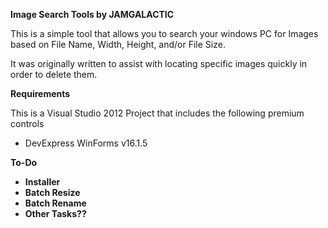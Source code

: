 <b>Image Search Tools by JAMGALACTIC</b>
<p>This is a simple tool that allows you to search your windows PC for Images 
based on File Name, Width, Height, and/or File Size.</p>
<p>It was originally written to assist with locating specific images quickly 
in order to delete them.</p>
<b>Requirements</b>
<p>This is a Visual Studio 2012 Project that includes the following premium controls</p>
<ul>
<li>DevExpress WinForms v16.1.5</li>
</ul>
<b>To-Do<b>
<ul>
<li>Installer</li>
<li>Batch Resize</li>
<li>Batch Rename</li>
<li>Other Tasks??</li>
</ul>